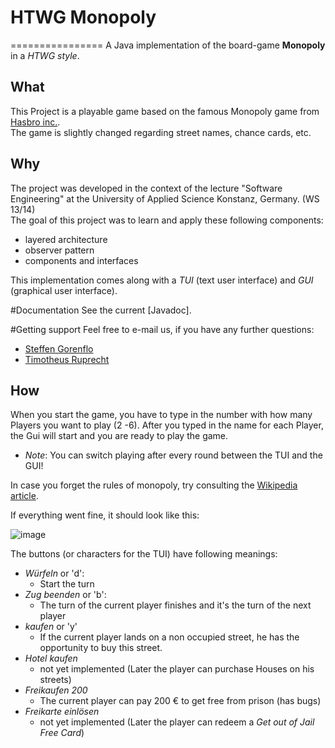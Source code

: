 # HTWG Monopoly
================
A Java implementation of the board-game **Monopoly** in a *HTWG style*.
## What
This Project is a playable game based on the famous Monopoly game from [Hasbro inc.](http://www.hasbro.com/).  
The game is slightly changed regarding street names, chance cards, etc.

## Why
The project was developed in the context of the lecture "Software Engineering" at the University of Applied Science Konstanz, Germany. (WS 13/14)  
The goal of this project was to learn and apply these following components:

* layered architecture
* observer pattern
* components and interfaces  

This implementation comes along with a *TUI* (text user interface) and *GUI* (graphical user interface).

#Documentation
See the current [Javadoc].

#Getting support
Feel free to e-mail us, if you have any further questions:

* [Steffen Gorenflo](mailto:stgorenf@htwg-konstanz.de)
* [Timotheus Ruprecht](mailto:tiruprec@htwg-konstanz.de)

## How
When you start the game, you have to type in the number with how many Players you want to play (2 -6). After you typed in the name for each Player, the Gui will start and you are ready to play the game.

* *Note*: You can switch playing after every round between the TUI and the GUI!

In case you forget the rules of monopoly, try consulting the [Wikipedia article](http://en.wikipedia.org/wiki/Monopoly_(game) (or google it ; ) ).

If everything went fine, it should look like this:

![image](http://github.com/T1m1/de.htwg.se.monopoly/raw/master/HtwgMonopoly/doc/MonopolyGui.png)

The buttons (or characters for the TUI) have following meanings:

* *Würfeln* or 'd':
    * Start the turn
* *Zug beenden* or 'b':
    * The turn of the current player finishes and it's the turn of the next player
* *kaufen* or 'y'
   * If the current player lands on a non occupied street, he has the opportunity to buy this street.
* *Hotel kaufen*
    * not yet implemented (Later the player can purchase Houses on his streets)
* *Freikaufen 200*
    * The current player can pay 200 € to get free from prison (has bugs)
* *Freikarte einlösen*
    * not yet implemented (Later the player can redeem a *Get out of Jail Free Card*)
